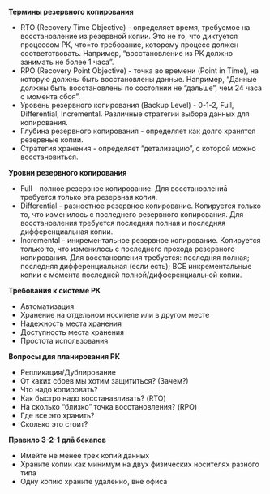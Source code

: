 __Термины резервного копирования__   
- RTO (Recovery Time Objective) - определяет время, требуемое на восстановление из резервной копии. Это не то, что диктуется процессом РК, что=то требование, которому процесс должен соответствовать. Например, “восстановление из РК должно занимать
не более 1 часа”.
- RPO (Recovery Point Objective) - точка во времени (Point in Time), на которую должны быть восстановлены данные. Например, “Данные должны быть восстановлены по состоянии не “дальше”, чем 24 часа с момента сбоя”.
- Уровень резервного копирования (Backup Level) - 0-1-2, Full, Differential, Incremental. Различные стратегии выбора данных для копирования.
- Глубина резервного копирования - определяет как долго хранятся резервные копии.
- Стратегия хранения - определяет “детализацию”, с которой можно восстановиться.

__Уровни резервного копирования__     
- Full - полное резервное копирование. Для восстановлениā требуется только эта резервная копия.
- Differential - разностное резервное копирование. Копируется только то, что изменилось с последнего резервного копирования. Для восстановления требуется последняя полная и последняя дифференциальная копии.
- Incremental - инкрементальное резервное копирование. Копируется только то, что изменилось с последнего прохода резервного копирования. Для восстановления требуется: последняя полная; последняя дифференциальная (если есть); ВСЕ инкрементальные копии с момента последней полной/дифференциальной копии.


__Требования к системе РК__  
- Автоматизация
- Хранение на отдельном носителе или в другом месте
- Надежность места хранения
- Доступность места хранения
- Простота использования


__Вопросы для планирования РК__    
- Репликация/Дублирование
- От каких сбоев мы хотим защититься? (Зачем?)
- Что надо копировать?
- Как быстро надо восстанавливать? (RTO)
- На сколько “близко” точка восстановления? (RPO)
- Где все это хранить?
- Сколько это стоит?


__Правило 3-2-1 длā бекапов__     
- Имейте не менее трех копий данных
- Храните копии как минимум на двух физических носителях разного типа
- Одну копию храните удаленно, вне офиса
